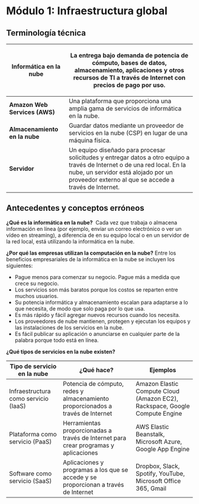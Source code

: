 # ﻿**Módulo 1: Infraestructura global**

## **Terminología técnica**

|**Informática en la nube**|<p>La entrega bajo demanda de potencia de cómputo, bases de datos, almacenamiento, aplicaciones y otros recursos de TI a través de Internet con precios de pago por uso.</p><p></p>|
| - | - |
|**Amazon Web Services (AWS)**|Una plataforma que proporciona una amplia gama de servicios de informática en la nube.|
|**Almacenamiento en la nube**|Guardar datos mediante un proveedor de servicios en la nube (CSP) en lugar de una máquina física.|
|**Servidor**|Un equipo diseñado para procesar solicitudes y entregar datos a otro equipo a través de Internet o de una red local. En la nube, un servidor está alojado por un proveedor externo al que se accede a través de Internet.|

## **Antecedentes y conceptos erróneos**

**¿Qué es la informática en la nube?** 
Cada vez que trabaja o almacena información en línea (por ejemplo, enviar un correo electrónico o ver un vídeo en streaming), a diferencia de en su equipo local o en un servidor de la red local, está utilizando la informática en la nube.

**¿Por qué las empresas utilizan la computación en la nube?**
Entre los beneficios empresariales de la informática en la nube se incluyen los siguientes:

- Pague menos para comenzar su negocio. Pague más a medida que crece su negocio.
- Los servicios son más baratos porque los costos se reparten entre muchos usuarios.
- Su potencia informática y almacenamiento escalan para adaptarse a lo que necesita, de modo que solo paga por lo que usa.
- Es más rápido y fácil agregar nuevos recursos cuando los necesita.
- Los proveedores de nube mantienen, protegen y ejecutan los equipos y las instalaciones de los servicios en la nube.
- Es fácil publicar su aplicación o anunciarse en cualquier parte de la palabra porque todo está en línea.

**¿Qué tipos de servicios en la nube existen?**

|**Tipo de servicio en la nube**|**¿Qué hace?**|**Ejemplos**|
| - | - | - |
|Infraestructura como servicio (IaaS)|Potencia de cómputo, redes y almacenamiento proporcionados a través de Internet|Amazon Elastic Compute Cloud (Amazon EC2), Rackspace, Google Compute Engine|
|Plataforma como servicio (PaaS)|Herramientas proporcionadas a través de Internet para crear programas y aplicaciones|AWS Elastic Beanstalk, Microsoft Azure, Google App Engine|
|Software como servicio (SaaS)|Aplicaciones y programas a los que se accede y se proporcionan a través de Internet|Dropbox, Slack, Spotify, YouTube, Microsoft Office 365, Gmail|

